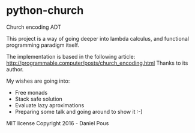 # python-church
Church encoding ADT

This project is a way of going deeper into lambda calculus, and functional programming paradigm itself.

The implementation is based in the following article: http://programmable.computer/posts/church_encoding.html
Thanks to its author.


My wishes are going into:

- Free monads
- Stack safe solution
- Evaluate lazy aproximations
- Preparing some talk and going around to show it :-)

MIT license
Copyright 2016 - Daniel Pous

